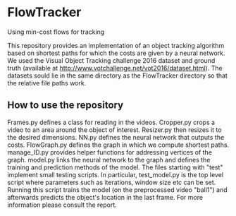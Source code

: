 # FlowTracker
Using min-cost flows for tracking

This repository provides an implementation of an object tracking algorithm based on shortest paths for which the costs are given by a neural network. We used the Visual Object Tracking challenge 2016 dataset and ground truth (available at http://www.votchallenge.net/vot2016/dataset.html). The datasets sould lie in the same directory as the FlowTracker directory so that the relative file paths work.

## How to use the repository
Frames.py defines a class for reading in the videos. Cropper.py crops a video to an area around the object of interest. Resizer.py then resizes it to the desired dimensions. NN.py defines the neural network that outputs the costs. FlowGraph.py defines the graph in which we compute shortest paths. manage\_ID.py provides helper functions for addressing vertices of the graph. model.py links the neural network to the graph and defines the training and prediction methods of the model. The files starting with "test" implement small testing scripts. In particular, test\_model.py is the top level script where parameters such as iterations, window size etc can be set. Running this script trains the model (on the preprocessed video "ball1") and afterwards predicts the object's location in the last frame. For more information please consult the report.
